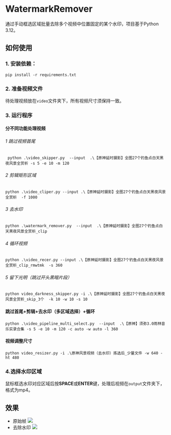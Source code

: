 # WatermarkRemover
通过手动框选区域批量去除多个视频中位置固定的某个水印，项目基于Python 3.12。

## 如何使用

### 1. 安装依赖：
  `pip install -r requirements.txt`

### 2. 准备视频文件
  待处理视频放在`video`文件夹下，所有视频尺寸须保持一致。

### 3. 运行程序
#### 分不同功能处理视频
###### 1 跳过视频首尾
  ` python .\video_skipper.py  --input  .\【原神延时摄影】全图27个钓鱼点白天黑夜风景全赏析 -s 5 -e 10 -m 120`
###### 2 剪辑矩形区域
  `python .\video_cliper.py --input .\【原神延时摄影】全图27个钓鱼点白天黑夜风景全赏析  -f 1000`
###### 3 去水印
  `python .\watermark_remover.py  --input  .\【原神延时摄影】全图27个钓鱼点白天黑夜风景全赏析_clip`
###### 4 循环视频
  `python .\video_recer.py --input .\【原神延时摄影】全图27个钓鱼点白天黑夜风景全赏析_clip_rmwtmk  -s 360`
###### 5 留下光明（跳过开头黑暗片段）
  `python video_darkness_skipper.py -i .\【原神延时摄影】全图27个钓鱼点白天黑夜风景全赏析_skip_3个  -k 10 -w 10 -s 10`
#### 跳过首尾+剪辑+去水印（多区域选择）+循环
  `python .\video_pipeline_multi_select.py  --input  .\【原神】须弥3.0雨林音乐实录合集 -s 5 -e 10 -m 120 -c auto -w auto -l 360`
#### 视频调整尺寸
  `python video_resizer.py -i .\原神风景视频（去水印）拣选后_少量文件 -w 640 -ht 480`

### 4.选择水印区域
  鼠标框选水印对应区域后按**SPACE**或**ENTER**键，处理后视频在`output`文件夹下，格式为mp4。

## 效果
- 原始帧
<a href=''><img src='https://raw.githubusercontent.com/lxulxu/WatermarkRemover/master/image/origin.jpg'></a>
- 去除水印
<a href=''><img src='https://raw.githubusercontent.com/lxulxu/WatermarkRemover/master/image/no_watermark.jpg'></a>

